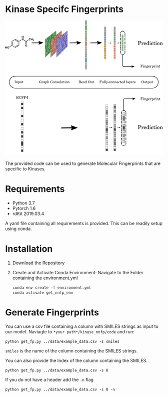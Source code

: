 # Kinase Specifc Fingerprints

![](models_overview.png)

The provided code can be used to generate Molecular Fingerprints that are specific to Kinases. 



# Requirements

* Python 3.7
* Pytorch 1.6
* rdKit 2019.03.4

A yaml file containing all requirements is provided. This can be readily setup using conda.


# Installation 

1. Download the Repository

2. Create and Activate Conda Environment:
    Navigate to the Folder containing the environment.yml
    ```
    conda env create -f environment.yml
    conda activate get_nnfp_env
    ```
# Generate Fingerprints
You can use a csv file containing a column with SMILES strings as input to our model.
Naviagte to `*your path*/kinase_nnfp/code` and run:

```
python get_fp.py ../data/example_data.csv -s smiles
```
`smiles` is the name of the column containing the SMILES strings.

You can also provide the Index of the column containing the SMILES. 
```
python get_fp.py ../data/example_data.csv -s 0
```
If you do not have a header add the `-n` flag

```
python get_fp.py ../data/example_data.csv -s 0 -n
```


